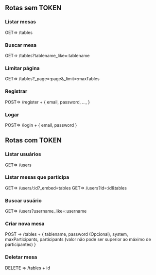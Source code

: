 ## Rotas sem TOKEN

### Listar mesas
GET=> /tables

### Buscar mesa
GET=> /tables?tablename_like=:tablename

### Limitar página
GET=> /tables?_page=:page&_limit=:maxTables

### Registrar 
POST=> /register +
    {
       email,
       password, ...,
       <!-- tables:[] -->
    }
    <!--
        id (automático) pelo json-server
        tables deve ser inserida no body da requisição, usuário não deve ter acesso a ela enquanto faz registro. 
    -->

### Logar
POST=> /login +
    {
       email,
       password
    }

## Rotas com TOKEN

###  Listar usuários
GET=> /users

###  Listar mesas que participa
GET=> /users/:id?_embed=tables
GET=> /users?id=:id&tables

###  Buscar usuário
GET=> /users?username_like=:username

### Criar nova mesa
POST => /tables +
    {
       tablename,
       password (Opcional),
       system, 
       maxParticipants,
       participants (valor não pode ser superior ao máximo de participantes)
    }
    <!-- id (automático) pelo json-servers -->

### Deletar mesa
DELETE => /tables + id
